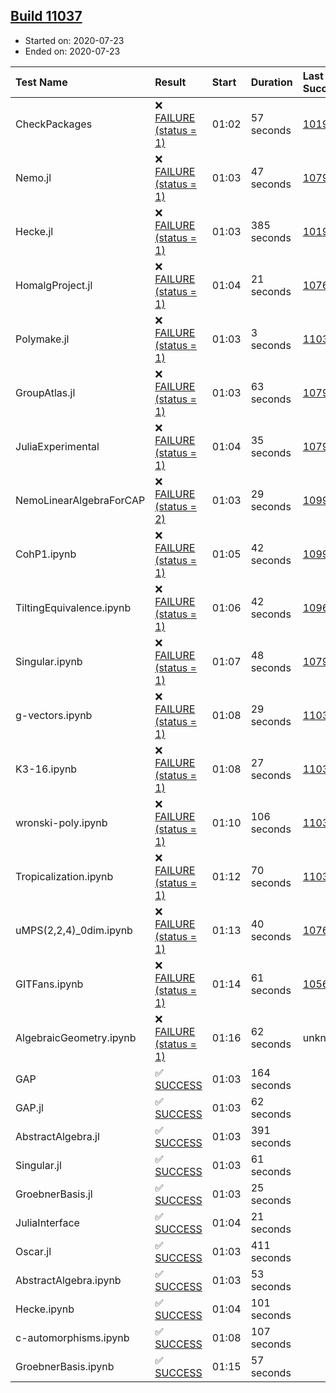 ## [Build 11037](https://oscarci.mathematik.uni-kl.de/job/oscar/11037/)

* Started on: 2020-07-23
* Ended on: 2020-07-23

| Test Name    | Result | Start | Duration | Last Success | First Failure |
|:-------------|:-------|:------|:---------|:-------------|:--------------|
| CheckPackages | ❌ [FAILURE (status = 1)](https://oscarci.mathematik.uni-kl.de/job/oscar/11037/artifact/logs/build-11037/CheckPackages.log) | 01:02 | 57 seconds | [10197](https://oscarci.mathematik.uni-kl.de/job/oscar/10197/) | [10198](https://oscarci.mathematik.uni-kl.de/job/oscar/10198/) |
| Nemo.jl | ❌ [FAILURE (status = 1)](https://oscarci.mathematik.uni-kl.de/job/oscar/11037/artifact/logs/build-11037/Nemo.jl.log) | 01:03 | 47 seconds | [10790](https://oscarci.mathematik.uni-kl.de/job/oscar/10790/) | [10791](https://oscarci.mathematik.uni-kl.de/job/oscar/10791/) |
| Hecke.jl | ❌ [FAILURE (status = 1)](https://oscarci.mathematik.uni-kl.de/job/oscar/11037/artifact/logs/build-11037/Hecke.jl.log) | 01:03 | 385 seconds | [10197](https://oscarci.mathematik.uni-kl.de/job/oscar/10197/) | [10198](https://oscarci.mathematik.uni-kl.de/job/oscar/10198/) |
| HomalgProject.jl | ❌ [FAILURE (status = 1)](https://oscarci.mathematik.uni-kl.de/job/oscar/11037/artifact/logs/build-11037/HomalgProject.jl.log) | 01:04 | 21 seconds | [10765](https://oscarci.mathematik.uni-kl.de/job/oscar/10765/) | [10766](https://oscarci.mathematik.uni-kl.de/job/oscar/10766/) |
| Polymake.jl | ❌ [FAILURE (status = 1)](https://oscarci.mathematik.uni-kl.de/job/oscar/11037/artifact/logs/build-11037/Polymake.jl.log) | 01:03 | 3 seconds | [11035](https://oscarci.mathematik.uni-kl.de/job/oscar/11035/) | [11036](https://oscarci.mathematik.uni-kl.de/job/oscar/11036/) |
| GroupAtlas.jl | ❌ [FAILURE (status = 1)](https://oscarci.mathematik.uni-kl.de/job/oscar/11037/artifact/logs/build-11037/GroupAtlas.jl.log) | 01:03 | 63 seconds | [10790](https://oscarci.mathematik.uni-kl.de/job/oscar/10790/) | [10791](https://oscarci.mathematik.uni-kl.de/job/oscar/10791/) |
| JuliaExperimental | ❌ [FAILURE (status = 1)](https://oscarci.mathematik.uni-kl.de/job/oscar/11037/artifact/logs/build-11037/JuliaExperimental.log) | 01:04 | 35 seconds | [10790](https://oscarci.mathematik.uni-kl.de/job/oscar/10790/) | [10791](https://oscarci.mathematik.uni-kl.de/job/oscar/10791/) |
| NemoLinearAlgebraForCAP | ❌ [FAILURE (status = 2)](https://oscarci.mathematik.uni-kl.de/job/oscar/11037/artifact/logs/build-11037/NemoLinearAlgebraForCAP.log) | 01:03 | 29 seconds | [10999](https://oscarci.mathematik.uni-kl.de/job/oscar/10999/) | [11000](https://oscarci.mathematik.uni-kl.de/job/oscar/11000/) |
| CohP1.ipynb | ❌ [FAILURE (status = 1)](https://oscarci.mathematik.uni-kl.de/job/oscar/11037/artifact/logs/build-11037/CohP1.ipynb.log) | 01:05 | 42 seconds | [10999](https://oscarci.mathematik.uni-kl.de/job/oscar/10999/) | [11000](https://oscarci.mathematik.uni-kl.de/job/oscar/11000/) |
| TiltingEquivalence.ipynb | ❌ [FAILURE (status = 1)](https://oscarci.mathematik.uni-kl.de/job/oscar/11037/artifact/logs/build-11037/TiltingEquivalence.ipynb.log) | 01:06 | 42 seconds | [10962](https://oscarci.mathematik.uni-kl.de/job/oscar/10962/) | [10963](https://oscarci.mathematik.uni-kl.de/job/oscar/10963/) |
| Singular.ipynb | ❌ [FAILURE (status = 1)](https://oscarci.mathematik.uni-kl.de/job/oscar/11037/artifact/logs/build-11037/Singular.ipynb.log) | 01:07 | 48 seconds | [10790](https://oscarci.mathematik.uni-kl.de/job/oscar/10790/) | [10791](https://oscarci.mathematik.uni-kl.de/job/oscar/10791/) |
| g-vectors.ipynb | ❌ [FAILURE (status = 1)](https://oscarci.mathematik.uni-kl.de/job/oscar/11037/artifact/logs/build-11037/g-vectors.ipynb.log) | 01:08 | 29 seconds | [11035](https://oscarci.mathematik.uni-kl.de/job/oscar/11035/) | [11036](https://oscarci.mathematik.uni-kl.de/job/oscar/11036/) |
| K3-16.ipynb | ❌ [FAILURE (status = 1)](https://oscarci.mathematik.uni-kl.de/job/oscar/11037/artifact/logs/build-11037/K3-16.ipynb.log) | 01:08 | 27 seconds | [11035](https://oscarci.mathematik.uni-kl.de/job/oscar/11035/) | [11036](https://oscarci.mathematik.uni-kl.de/job/oscar/11036/) |
| wronski-poly.ipynb | ❌ [FAILURE (status = 1)](https://oscarci.mathematik.uni-kl.de/job/oscar/11037/artifact/logs/build-11037/wronski-poly.ipynb.log) | 01:10 | 106 seconds | [11036](https://oscarci.mathematik.uni-kl.de/job/oscar/11036/) | [11037](https://oscarci.mathematik.uni-kl.de/job/oscar/11037/) |
| Tropicalization.ipynb | ❌ [FAILURE (status = 1)](https://oscarci.mathematik.uni-kl.de/job/oscar/11037/artifact/logs/build-11037/Tropicalization.ipynb.log) | 01:12 | 70 seconds | [11032](https://oscarci.mathematik.uni-kl.de/job/oscar/11032/) | [11033](https://oscarci.mathematik.uni-kl.de/job/oscar/11033/) |
| uMPS(2,2,4)_0dim.ipynb | ❌ [FAILURE (status = 1)](https://oscarci.mathematik.uni-kl.de/job/oscar/11037/artifact/logs/build-11037/uMPS-2-2-4-_0dim.ipynb.log) | 01:13 | 40 seconds | [10765](https://oscarci.mathematik.uni-kl.de/job/oscar/10765/) | [10766](https://oscarci.mathematik.uni-kl.de/job/oscar/10766/) |
| GITFans.ipynb | ❌ [FAILURE (status = 1)](https://oscarci.mathematik.uni-kl.de/job/oscar/11037/artifact/logs/build-11037/GITFans.ipynb.log) | 01:14 | 61 seconds | [10566](https://oscarci.mathematik.uni-kl.de/job/oscar/10566/) | [10567](https://oscarci.mathematik.uni-kl.de/job/oscar/10567/) |
| AlgebraicGeometry.ipynb | ❌ [FAILURE (status = 1)](https://oscarci.mathematik.uni-kl.de/job/oscar/11037/artifact/logs/build-11037/AlgebraicGeometry.ipynb.log) | 01:16 | 62 seconds | unknown | unknown |
| GAP | ✅ [SUCCESS](https://oscarci.mathematik.uni-kl.de/job/oscar/11037/artifact/logs/build-11037/GAP.log) | 01:03 | 164 seconds |  |  |
| GAP.jl | ✅ [SUCCESS](https://oscarci.mathematik.uni-kl.de/job/oscar/11037/artifact/logs/build-11037/GAP.jl.log) | 01:03 | 62 seconds |  |  |
| AbstractAlgebra.jl | ✅ [SUCCESS](https://oscarci.mathematik.uni-kl.de/job/oscar/11037/artifact/logs/build-11037/AbstractAlgebra.jl.log) | 01:03 | 391 seconds |  |  |
| Singular.jl | ✅ [SUCCESS](https://oscarci.mathematik.uni-kl.de/job/oscar/11037/artifact/logs/build-11037/Singular.jl.log) | 01:03 | 61 seconds |  |  |
| GroebnerBasis.jl | ✅ [SUCCESS](https://oscarci.mathematik.uni-kl.de/job/oscar/11037/artifact/logs/build-11037/GroebnerBasis.jl.log) | 01:03 | 25 seconds |  |  |
| JuliaInterface | ✅ [SUCCESS](https://oscarci.mathematik.uni-kl.de/job/oscar/11037/artifact/logs/build-11037/JuliaInterface.log) | 01:04 | 21 seconds |  |  |
| Oscar.jl | ✅ [SUCCESS](https://oscarci.mathematik.uni-kl.de/job/oscar/11037/artifact/logs/build-11037/Oscar.jl.log) | 01:03 | 411 seconds |  |  |
| AbstractAlgebra.ipynb | ✅ [SUCCESS](https://oscarci.mathematik.uni-kl.de/job/oscar/11037/artifact/logs/build-11037/AbstractAlgebra.ipynb.log) | 01:03 | 53 seconds |  |  |
| Hecke.ipynb | ✅ [SUCCESS](https://oscarci.mathematik.uni-kl.de/job/oscar/11037/artifact/logs/build-11037/Hecke.ipynb.log) | 01:04 | 101 seconds |  |  |
| c-automorphisms.ipynb | ✅ [SUCCESS](https://oscarci.mathematik.uni-kl.de/job/oscar/11037/artifact/logs/build-11037/c-automorphisms.ipynb.log) | 01:08 | 107 seconds |  |  |
| GroebnerBasis.ipynb | ✅ [SUCCESS](https://oscarci.mathematik.uni-kl.de/job/oscar/11037/artifact/logs/build-11037/GroebnerBasis.ipynb.log) | 01:15 | 57 seconds |  |  |
